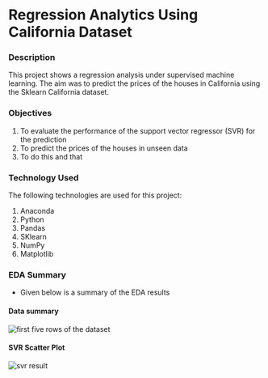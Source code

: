 # Regression Analytics Using California Dataset

### Description
This project shows a regression analysis under supervised machine learning. The aim was to predict the prices of the houses in California using the Sklearn California dataset.

### Objectives
1. To evaluate the performance of the support vector regressor (SVR) for the prediction
2. To predict the prices of the houses in unseen data
3. To do this and that

### Technology Used
The following technologies are used for this project:
  1. Anaconda
  2. Python
  3. Pandas
  4. SKlearn
  5. NumPy
  6. Matplotlib

### EDA Summary
  - Given below is a summary of the EDA results
  #### Data summary
  ![first five rows of the dataset](image.jpg)

  #### SVR Scatter Plot
  ![svr result](image.jpg)
  
